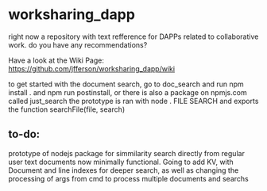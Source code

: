 # worksharing_dapp
right now a repository with text refference for DAPPs related to collaborative work. do you have any recommendations?

Have a look at the Wiki Page: https://github.com/jfferson/worksharing_dapp/wiki

to get started with the document search, go to doc_search and
run npm install . and npm run postinstall, or there is also a package on npmjs.com called just_search
the prototype is ran with node . FILE SEARCH and exports the function searchFile(file, search)

## to-do:

prototype of nodejs package for simmilarity search directly from regular user text documents now minimally functional. Going to add KV, with Document
and line indexes for deeper search, as well as changing the processing of args from cmd to process multiple documents and searchs

